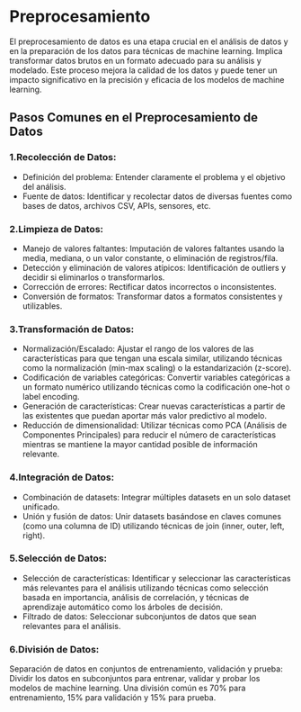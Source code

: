 # Preprocesamiento

El preprocesamiento de datos es una etapa crucial en el análisis de datos y en la preparación de los datos para técnicas de machine learning. Implica transformar datos brutos en un formato adecuado para su análisis y modelado. Este proceso mejora la calidad de los datos y puede tener un impacto significativo en la precisión y eficacia de los modelos de machine learning.

## Pasos Comunes en el Preprocesamiento de Datos
### 1.Recolección de Datos:

* Definición del problema: Entender claramente el problema y el objetivo del análisis.
* Fuente de datos: Identificar y recolectar datos de diversas fuentes como bases de datos, archivos CSV, APIs, sensores, etc.

### 2.Limpieza de Datos:

* Manejo de valores faltantes: Imputación de valores faltantes usando la media, mediana, o un valor constante, o eliminación de registros/fila.
* Detección y eliminación de valores atípicos: Identificación de outliers y decidir si eliminarlos o transformarlos.
* Corrección de errores: Rectificar datos incorrectos o inconsistentes.
* Conversión de formatos: Transformar datos a formatos consistentes y utilizables.

### 3.Transformación de Datos:

* Normalización/Escalado: Ajustar el rango de los valores de las características para que tengan una escala similar, utilizando técnicas como la normalización (min-max scaling) o la estandarización (z-score).
* Codificación de variables categóricas: Convertir variables categóricas a un formato numérico utilizando técnicas como la codificación one-hot o label encoding.
* Generación de características: Crear nuevas características a partir de las existentes que puedan aportar más valor predictivo al modelo.
* Reducción de dimensionalidad: Utilizar técnicas como PCA (Análisis de Componentes Principales) para reducir el número de características mientras se mantiene la mayor cantidad posible de información relevante.

### 4.Integración de Datos:

* Combinación de datasets: Integrar múltiples datasets en un solo dataset unificado.
* Unión y fusión de datos: Unir datasets basándose en claves comunes (como una columna de ID) utilizando técnicas de join (inner, outer, left, right).

### 5.Selección de Datos:

* Selección de características: Identificar y seleccionar las características más relevantes para el análisis utilizando técnicas como selección basada en importancia, análisis de correlación, y técnicas de aprendizaje automático como los árboles de decisión.
* Filtrado de datos: Seleccionar subconjuntos de datos que sean relevantes para el análisis.

### 6.División de Datos:

Separación de datos en conjuntos de entrenamiento, validación y prueba: Dividir los datos en subconjuntos para entrenar, validar y probar los modelos de machine learning. Una división común es 70% para entrenamiento, 15% para validación y 15% para prueba.
